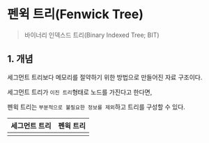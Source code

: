 # 펜윅 트리(Fenwick Tree)

> 바이너리 인덱스드 트리(Binary Indexed Tree; BIT)

## 1. 개념

세그먼트 트리보다 메모리를 절약하기 위한 방법으로 만들어진 자료 구조이다.

세그먼트 트리가 `이진 트리`형태로 노드를 가진다고 한다면,

펜윅 트리는 `부분적으로 불필요한 정보를 제외`하고 트리를 구성할 수 있다.

| 세그먼트 트리 | 펜윅 트리 |
| ------------- | --------- |
|               |           |



<br>

